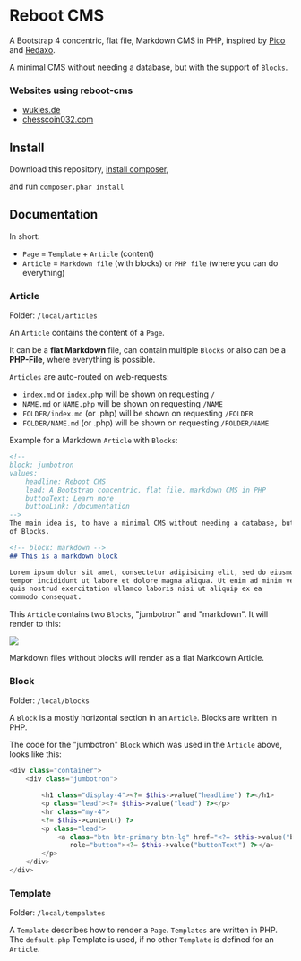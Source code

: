 # Reboot CMS

A Bootstrap 4 concentric, flat file, Markdown CMS in PHP, inspired by [Pico](http://picocms.org) and [Redaxo](https://redaxo.org/).

A minimal CMS without needing a database, but with the support
of `Blocks`.

### Websites using reboot-cms

- [wukies.de](https://wukies.de)
- [chesscoin032.com](https://chesscoin032.com)

## Install

Download this repository, [install composer](https://getcomposer.org/download/),

and run `composer.phar install`

## Documentation

In short:

- `Page` = `Template` + `Article` (content)
- `Article` = `Markdown file` (with blocks) or `PHP file` (where you can do everything)

### Article

Folder: `/local/articles`

An `Article` contains the content of a `Page`.  

It can be a **flat Markdown** file, can contain multiple `Blocks` or
also can be a **PHP-File**, where everything is possible.

`Articles` are auto-routed on web-requests:

- `index.md` or `index.php` will be shown on requesting `/`
- `NAME.md` or `NAME.php` will be shown on requesting `/NAME`
- `FOLDER/index.md` (or .php) will be shown on requesting `/FOLDER`
- `FOLDER/NAME.md` (or .php) will be shown on requesting `/FOLDER/NAME`

Example for a Markdown `Article` with `Blocks`:

``` markdown
<!-- 
block: jumbotron
values: 
    headline: Reboot CMS
    lead: A Bootstrap concentric, flat file, markdown CMS in PHP
    buttonText: Learn more
    buttonLink: /documentation
-->
The main idea is, to have a minimal CMS without needing a database, but with the support
of Blocks.

<!-- block: markdown -->
## This is a markdown block

Lorem ipsum dolor sit amet, consectetur adipisicing elit, sed do eiusmod 
tempor incididunt ut labore et dolore magna aliqua. Ut enim ad minim veniam, 
quis nostrud exercitation ullamco laboris nisi ut aliquip ex ea 
commodo consequat. 
```
This `Article` contains two `Blocks`, "jumbotron" and "markdown". It will render to
this:

![](https://shaack.com/projekte/assets/img/cms_blocks.png)

Markdown files without blocks will render as a flat Markdown Article.

### Block

Folder: `/local/blocks`

A `Block` is a mostly horizontal section in an `Article`. 
Blocks are written in PHP.

The code for the "jumbotron" `Block` which was used in the `Article` above,
looks like this:
``` php
<div class="container">
    <div class="jumbotron">

        <h1 class="display-4"><?= $this->value("headline") ?></h1>
        <p class="lead"><?= $this->value("lead") ?></p>
        <hr class="my-4">
        <?= $this->content() ?>
        <p class="lead">
            <a class="btn btn-primary btn-lg" href="<?= $this->value("buttonLink") ?>"
               role="button"><?= $this->value("buttonText") ?></a>
        </p>
    </div>
</div>
```

### Template

Folder: `/local/tempalates`

A `Template` describes how to render a `Page`. `Templates` are written in PHP.
The `default.php` Template is used, if no other `Template` is defined for an
`Article`.
